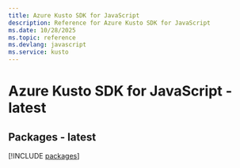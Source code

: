 ```yaml
---
title: Azure Kusto SDK for JavaScript
description: Reference for Azure Kusto SDK for JavaScript
ms.date: 10/28/2025
ms.topic: reference
ms.devlang: javascript
ms.service: kusto
---
```

# Azure Kusto SDK for JavaScript - latest
## Packages - latest
[!INCLUDE [packages](kusto-index.md)]